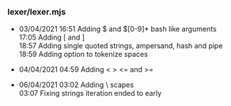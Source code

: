 ### lexer/lexer.mjs
+ 03/04/2021 
16:51 Adding $ and $[0-9]* bash like arguments  
17:05 Adding [ and ]  
18:57 Adding single quoted strings, ampersand, hash and pipe  
18:59 Adding option to tokenize spaces

+ 04/04/2021
04:59 Adding < > <= and >=  

+ 06/04/2021
03:02 Adding \ scapes  
03:07 Fixing strings iteration ended to early  



